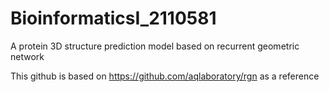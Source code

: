 # BioinformaticsI_2110581
A protein 3D structure prediction model based on recurrent geometric network 

This github is based on https://github.com/aqlaboratory/rgn as a reference
